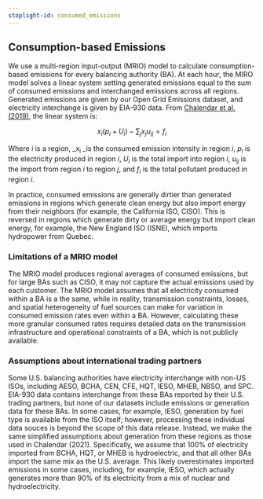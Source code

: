 ```yaml
---
stoplight-id: consumed_emissions
---
```

<script
  src="https://cdn.mathjax.org/mathjax/latest/MathJax.js?config=TeX-AMS-MML_HTMLorMML"
  type="text/javascript">
</script>

## Consumption-based Emissions


We use a multi-region input-output (MRIO) model to calculate consumption-based emissions for every balancing authority (BA). At each hour, the MIRO model solves a linear system setting generated emissions equal to the sum of consumed emissions and interchanged emissions across all regions. Generated emissions are given by our Open Grid Emissions dataset, and electricity interchange is given by EIA-930 data. From [Chalendar et al. (2019)](https://www.pnas.org/doi/full/10.1073/pnas.1912950116), the linear system is: 

$$ x_i(p_i+U_i) - \sum_j{x_ju_{ij}}=f_i $$

Where _i_ is a region, _x<sub>i</sub> _is the consumed emission intensity in region _i_, _p<sub>i</sub>_ is the electricity produced in region _i_, _U<sub>i</sub>_ is the total import into region _i_, _u<sub>ij</sub>_ is the import from region _i_ to region _j_, and _f<sub>i</sub>_ is the total pollutant produced in region _i_. 

In practice, consumed emissions are generally dirtier than generated emissions in regions which generate clean energy but also import energy from their neighbors (for example, the California ISO, CISO). This is reversed in regions which generate dirty or average energy but import clean energy, for example, the New England ISO (ISNE), which imports hydropower from Quebec. 

### Limitations of a MRIO model

The MRIO model produces regional averages of consumed emissions, but for large BAs such as CISO, it may not capture the actual emissions used by each customer. The MRIO model assumes that all electricity consumed within a BA is a the same, while in reality, transmission constraints, losses, and spatial heterogeneity of fuel sources can make for variation in consumed emission rates even within a BA. However, calculating these more granular consumed rates requires detailed data on the transmission infrastructure and operational constraints of a BA, which is not publicly available. 

### Assumptions about international trading partners

Some U.S. balancing authorities have electricity interchange with non-US ISOs, including AESO, BCHA, CEN, CFE, HQT, IESO, MHEB, NBSO, and SPC. EIA-930 data contains interchange from these BAs reported by their U.S. trading partners, but none of our datasets include emissions or generation data for these BAs. In some cases, for example, IESO, generation by fuel type is available from the ISO itself; however, processing these individual data souces is beyond the scope of this data release. Instead, we make the same simplified assumptions about generation from these regions as those used in Chalendar (2021). Specifically, we assume that 100% of electricity imported from BCHA, HQT, or MHEB is hydroelectric, and that all other BAs import the same mix as the U.S. average. This likely overestimates imported emissions in some cases, including, for example, IESO, which actually generates more than 90% of its electricity from a mix of nuclear and hydroelectricity. 
